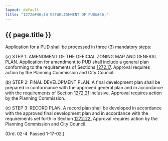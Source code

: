 ```yaml
---
layout: default 
title: "1272&#46;14 ESTABLISHMENT OF PUD&#46;"
---
```


{{ page.title }}
----------------

Application for a PUD shall be processed in three (3) mandatory steps:

​(a) STEP 1: AMENDMENT OF THE OFFICIAL ZONING MAP AND GENERAL PLAN.
Application for amendment to PUD shall include a general plan conforming
to the requirements of Sections [1272.17](53cef663.html). Approval
requires action by the Planning Commission and City Council.

​(b) STEP 2: FINAL DEVELOPMENT PLAN. A final development plan shall be
prepared in conformance with the approved general plan and in accordance
with the requirements of Section [1272.21](54128743.html) inclusive.
Approval requires action by the Planning Commission.

​(c) STEP 3: RECORD PLAN. A record plan shall be developed in accordance
with the approved final development plan and in accordance with the
requirements set forth in Section [1272.22.](542fa170.html) Approval
requires action by the Planning Commission and City Council.

(Ord. 02-4. Passed 1-17-02.)
